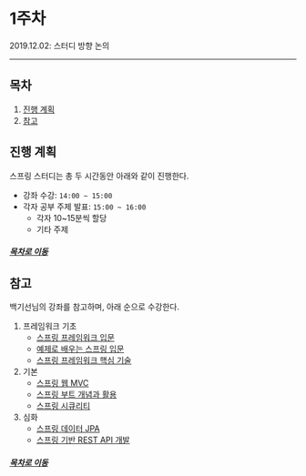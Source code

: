 1주차
=====
2019.12.02: 스터디 방향 논의
- - -
## 목차
1. [진행 계획](#진행-계획)
2. [참고](#참고)

## 진행 계획
스프링 스터디는 총 두 시간동안 아래와 같이 진행한다.

* 강좌 수강: `14:00 ~ 15:00`
* 각자 공부 주제 발표: `15:00 ~ 16:00`
	* 각자 10~15분씩 할당
	* 기타 주제

##### [목차로 이동](#목차)

## 참고
백기선님의 강좌를 참고하며, 아래 순으로 수강한다.

1. 프레임워크 기초
	* [스프링 프레임워크 입문](https://www.inflearn.com/course/spring#description)
	* [예제로 배우는 스프링 입문](https://www.inflearn.com/course/spring_revised_edition#)
	* [스프링 프레임워크 핵심 기술](https://www.inflearn.com/course/spring-framework_core)
2. 기본
	* [스프링 웹 MVC](https://www.inflearn.com/course/%EC%9B%B9-mvc)
	* [스프링 부트 개념과 활용](https://www.inflearn.com/course/%EC%8A%A4%ED%94%84%EB%A7%81%EB%B6%80%ED%8A%B8)
	* [스프링 시큐리티](https://www.inflearn.com/course/%EB%B0%B1%EA%B8%B0%EC%84%A0-%EC%8A%A4%ED%94%84%EB%A7%81-%EC%8B%9C%ED%81%90%EB%A6%AC%ED%8B%B0)
3. 심화
	* [스프링 데이터 JPA](https://www.inflearn.com/course/%EC%8A%A4%ED%94%84%EB%A7%81-%EB%8D%B0%EC%9D%B4%ED%84%B0-jpa)
	* [스프링 기반 REST API 개발](https://www.inflearn.com/course/spring_rest-api)

##### [목차로 이동](#목차)